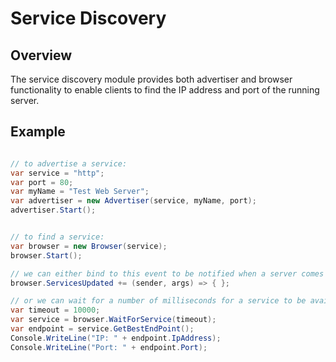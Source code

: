 ﻿# Service Discovery

## Overview

The service discovery module provides both advertiser and browser functionality to enable clients to find the IP address and port of the running server.

## Example

```csharp

// to advertise a service:
var service = "http";
var port = 80;
var myName = "Test Web Server";
var advertiser = new Advertiser(service, myName, port);
advertiser.Start();


// to find a service:
var browser = new Browser(service);
browser.Start();

// we can either bind to this event to be notified when a server comes online/offline
browser.ServicesUpdated += (sender, args) => { };

// or we can wait for a number of milliseconds for a service to be available
var timeout = 10000;
var service = browser.WaitForService(timeout);
var endpoint = service.GetBestEndPoint();
Console.WriteLine("IP: " + endpoint.IpAddress);
Console.WriteLine("Port: " + endpoint.Port);
```
